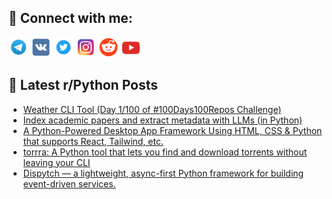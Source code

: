 ## 🔎 Connect with me:
[<img src="https://github.com/bullbesh/bullbesh/blob/main/images/Telegram.png" width="32" height="32" />](https://t.me/bullbesh)
[<img src="https://github.com/bullbesh/bullbesh/blob/main/images/VK.png" width="32" height="32" />](https://vk.com/bullbesh)
[<img src="https://github.com/bullbesh/bullbesh/blob/main/images/Twitter.png" width="32" height="32" />](https://twitter.com/bullbesh1)
[<img src="https://github.com/bullbesh/bullbesh/blob/main/images/Instagram.png" width="32" height="32" />](https://www.instagram.com/bullbesh)
[<img src="https://github.com/bullbesh/bullbesh/blob/main/images/Reddit.png" width="32" height="32" />](https://www.reddit.com/user/bullbesh)
[<img src="https://github.com/bullbesh/bullbesh/blob/main/images/YouTube.png" width="32" height="32" />](https://www.youtube.com/channel/UCtfjRs6uzgq5mfm8S06WTcg)

## 📕 Latest r/Python Posts
<!-- BLOG-POST-LIST:START -->
- [Weather CLI Tool &lpar;Day 1/100 of #100Days100Repos Challenge&rpar;](https://www.reddit.com/r/Python/comments/1lwhvuh/weather_cli_tool_day_1100_of_100days100repos/)
- [Index academic papers and extract metadata with LLMs &lpar;in Python&rpar;](https://www.reddit.com/r/Python/comments/1lwhr81/index_academic_papers_and_extract_metadata_with/)
- [A Python-Powered Desktop App Framework Using HTML, CSS &amp; Python that supports React, Tailwind, etc.](https://www.reddit.com/r/Python/comments/1lwdbkc/a_pythonpowered_desktop_app_framework_using_html/)
- [torrra: A Python tool that lets you find and download torrents without leaving your CLI](https://www.reddit.com/r/Python/comments/1lwark0/torrra_a_python_tool_that_lets_you_find_and/)
- [Dispytch — a lightweight, async-first Python framework for building event-driven services.](https://www.reddit.com/r/Python/comments/1lw9nw6/dispytch_a_lightweight_asyncfirst_python/)
<!-- BLOG-POST-LIST:END -->
